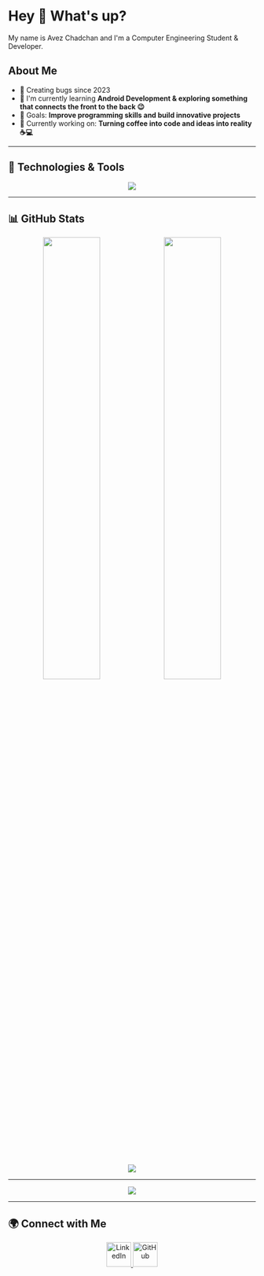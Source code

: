 # Hey 👋 What's up?

My name is Avez Chadchan and I'm a Computer Engineering Student & Developer.

## About Me
- 🐞 Creating bugs since 2023
- 🌱 I'm currently learning **Android Development & exploring something that connects the front to the back 😉**
- 🎯 Goals: **Improve programming skills and build innovative projects**
- 🚀 Currently working on: **Turning coffee into code and ideas into reality ☕💻**

---

## 🔧 Technologies & Tools  

<p align="center">
  <img src="https://skillicons.dev/icons?i=java,php,python,mysql,html,css,flutter,dart,c,cpp,androidstudio,vscode,git,github" />
</p>

---

## 📊 GitHub Stats  

<p align="center">
  <img src="https://github-readme-stats.vercel.app/api?username=AvezChadchan&theme=radical&show_icons=true&hide_border=true" width="48%" />
  <img src="https://github-readme-stats.vercel.app/api/top-langs/?username=AvezChadchan&theme=radical&layout=compact&hide_border=true" width="48%" />
</p>


<p align="center">
  <img src="https://github-profile-trophy.vercel.app/?username=AvezChadchan&theme=gruvbox&title=MultiLanguage,Repositories,Commits,Followers,Stars,PullRequest,Issues,Experience&margin-w=10&no-frame=true&no-bg=true" />
</p>


---
<p align="center">
  <img src="https://github-readme-activity-graph.vercel.app/graph?username=AvezChadchan&theme=tokyo-night&area=true&hide_border=true" />
</p>


---
## 🌍 Connect with Me  
<p align="center">
  <a href="https://www.linkedin.com/in/avez-chadchan-924040276/" target="_blank">
      <img src="https://skillicons.dev/icons?i=linkedin" height="50" alt="LinkedIn"/> 
  </a>
  <a href="https://github.com/AvezChadchan/" target="_blank">
      <img src="https://skillicons.dev/icons?i=github" height="50" alt="GitHub"/>
  </a>
</p>

